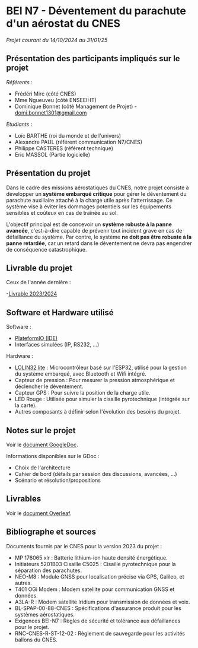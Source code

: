 # BEI N7 - Déventement du parachute d'un aérostat du CNES

_Projet courant du 14/10/2024 au 31/01/25_

## Présentation des participants impliqués sur le projet

_Référents_ : 
- Frédéri Mirc (côté CNES)
- Mme Ngueuveu (côté ENSEEIHT)
- Dominique Bonnet (côté Management de Projet) - domi.bonnet1301@gmail.com

_Etudiants_ : 
- Loïc BARTHE (roi du monde et de l'univers)
- Alexandre PAUL (référent communication N7/CNES)
- Philippe CASTERES (référent technique)
- Eric MASSOL (Partie logicielle)


## Présentation du projet

Dans le cadre des missions aérostatiques du CNES, notre projet consiste à développer un **système embarqué critique** pour gérer le déventement du parachute auxiliaire attaché à la charge utile après l'atterrissage. Ce système vise à éviter les dommages potentiels sur les équipements sensibles et coûteux en cas de traînée au sol.

L'objectif principal est de concevoir un **système robuste à la panne avancée**, c'est-à-dire capable de prévenir tout incident grave en cas de défaillance du système. Par contre, le système **ne doit pas être robuste à la panne retardée**, car un retard dans le déventement ne devra pas engendrer de conséquence catastrophique.

## Livrable du projet 

Ceux de l'année dernière : 

-[Livrable 2023/2024](https://github.com/ericmassol/BEI_N7_2024_2025/tree/main/.Documents%202024/Livrables%20BEI%202023-2024) 
## Software et Hardware utilisé

Software :
- [PlateformIO (IDE)](https://docs.platformio.org/en/latest/integration/ide/vscode.html#quick-start)
- Interfaces simulées (IP, RS232, ...)

Hardware :
- [LOLIN32 lite](https://done.land/components/microcontroller/families/esp/esp32/classicesp32/lolin32lite) : Microcontrôleur basé sur l'ESP32, utilisé pour la gestion du système embarqué, avec Bluetooth et Wifi intégré.
- Capteur de pression : Pour mesurer la pression atmosphérique et déclencher le déventement.
- Capteur GPS : Pour suivre la position de la charge utile.
- LED Rouge : Utilisée pour simuler la cisaille pyrotechnique (intégrée sur la carte).
- Autres composants à définir selon l'évolution des besoins du projet.
  
## Notes sur le projet 

Voir le [document GoogleDoc](https://docs.google.com/document/d/1yEBZwkAotjjVfws7N74zM9AiAjlbJXa6hhRctntPxCY/edit?fbclid=IwZXh0bgNhZW0CMTEAAR3wG8gkI7EsubNybudH30e5RwjPdxpOzc_iaubtv1RLq3AyE7vgB09_yl0_aem_Xj5WXP8BO6CuP0Sx3GrTsQ&tab=t.0).

Informations disponibles sur le GDoc :
- Choix de l'architecture
- Cahier de bord (détails par session des discussions, avancées, ...)
- Scénario et résolution/propositions

## Livrables

Voir le [document Overleaf](https://www.overleaf.com/project/6729cfde7fe7d59a85ce2051).

## Bibliographe et sources

Documents fournis par le CNES pour la version 2023 du projet : 
- MP 176065 xlr : Batterie lithium-ion haute densité énergétique.
- Initiateurs 5201B03 Cisaille C5025 : Cisaille pyrotechnique pour la séparation des parachutes.
- NEO-M8 : Module GNSS pour localisation précise via GPS, Galileo, et autres.
- T401 OGi Modem : Modem satellite pour communication GNSS et données.
- A3LA-R : Modem satellite Iridium pour transmission de données et voix.
- BL-SPAP-00-88-CNES : Spécifications d'assurance produit pour les systèmes aérostatiques.
- Exigences BEI-N7 : Règles de sécurité et tolérance aux défaillances pour le projet.
- RNC-CNES-R-ST-12-02 : Règlement de sauvegarde pour les activités ballons du CNES.
